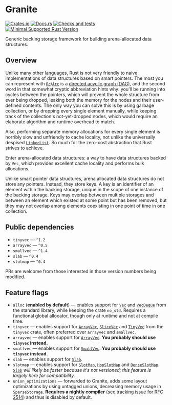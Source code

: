 # Granite
[![Crates.io](https://img.shields.io/crates/v/granite)](https://crates.io/crates/granite "Granite on Crates.io")
[![Docs.rs](https://img.shields.io/badge/documentation-docs.rs-informational)](https://docs.rs/granite "Granite on Docs.rs")
[![Checks and tests](https://github.com/kotauskas/granite.rs/workflows/Checks%20and%20tests/badge.svg)](https://github.com/kotauskas/granite.rs/actions "GitHub Actions page for Granite")
[![Minimal Supported Rust Version](https://img.shields.io/badge/msrv-1.46-orange)](https://blog.rust-lang.org/2020/08/27/Rust-1.46.0.html "Rust 1.46 release notes")

Generic backing storage framework for building arena-allocated data structures.

## Overview
Unlike many other languages, Rust is not very friendly to naive implementations of data structures based on smart pointers. The most you can represent with [`Rc`]/[`Arc`] is a [directed acyclic graph (DAG)][DAG], and the second word in that somewhat cryptic abbreviation hints why: you'll be running into cycles between the pointers, which will prevent the whole structure from ever being dropped, leaking both the memory for the nodes and their user-defined contents. The only way you can solve this is by using garbage collection, or by dropping every single element manually, while keeping track of the collection's not-yet-dropped nodes, which would require an elaborate algorithm and runtime overhead to match.

Also, performing separate memory allocations for every single element is horribly slow and unfriendly to cache locality, not unlike the universally despised [`LinkedList`]. So much for the zero-cost abstraction that Rust strives to achieve.

Enter arena-allocated data structures: a way to have data structures backed by `Vec`, which provides excellent cache locality and performs bulk allocations.

Unlike smart pointer data structures, arena allocated data structures do not store any pointers. Instead, they store keys. A key is an identifier of an element within the backing storage, unique in the scope of one instance of the backing storage. Keys may overlap between multiple storages and between an element which existed at some point but has been removed, but they may not overlap among elements coexisting in one point of time in one collection.

## Public dependencies
- `tinyvec` — `^1.2`
- `arrayvec` — `^0.5`
- `smallvec` — `^1.4`
- `slab` — `^0.4`
- `slotmap` — `^0.4`

PRs are welcome from those interested in those version numbers being modified.

## Feature flags
- `alloc` (**enabled by default**) — enables support for [`Vec`] and [`VecDeque`] from the standard library, while keeping the crate `no_std`. Requires a functional global allocator, though only at runtime and not at compile time.
- `tinyvec` — enables support for [`ArrayVec`][TinyArrayVec], [`SliceVec`] and [`TinyVec`] from the `tinyvec` crate, often preferred over `arrayvec` and `smallvec`.
- `arrayvec` — enables support for [`ArrayVec`][ArrayVec0]. **You probably should use `tinyvec` instead.**
- `smallvec` — enables support for [`SmallVec`]. **You probably should use `tinyvec` instead.**
- `slab` — enables support for [`Slab`].
- `slotmap` — enables support for [`SlotMap`], [`HopSlotMap`] and [`DenseSlotMap`]. *[`Slab`] will likely be faster because it's not versioned; this feature is largely here for compatibility.*
- `union_optimizations` — forwarded to Granite, adds some layout optimizations by using untagged unions, decreasing memory usage in `SparseStorage`. **Requires a nightly compiler** (see [tracking issue for RFC 2514]) and thus is disabled by default.

[`Vec`]: https://doc.rust-lang.org/std/vec/struct.Vec.html " "
[`VecDeque`]: https://doc.rust-lang.org/std/collections/struct.VecDeque.html " "
[`SmallVec`]: https://docs.rs/smallvec/*/smallvec/struct.SmallVec.html " "
[ArrayVec0]: https://docs.rs/arrayvec/*/arrayvec/struct.ArrayVec.html " "
[TinyArrayVec]: https://docs.rs/tinyvec/*/tinyvec/struct.ArrayVec.html " "
[`TinyVec`]: https://docs.rs/tinyvec/*/tinyvec/enum.TinyVec.html " "
[`SliceVec`]: https://docs.rs/tinyvec/*/tinyvec/struct.SliceVec.html " "
[`SlotMap`]: https://docs.rs/slotmap/*/slotmap/struct.SlotMap.html " "
[`HopSlotMap`]: https://docs.rs/slotmap/*/slotmap/hop/struct.HopSlotMap.html " "
[`DenseSlotMap`]: https://docs.rs/slotmap/*/slotmap/dense/struct.DenseSlotMap.html " "
[`Slab`]: https://docs.rs/slab/*/slab/struct.Slab.html " "
[`LinkedList`]: https://doc.rust-lang.org/std/collections/struct.LinkedList.html " "
[`Rc`]: https://doc.rust-lang.org/std/rc/struct.Rc.html " "
[`Arc`]: https://doc.rust-lang.org/std/sync/struct.Arc.html " "
[DAG]: https://en.wikipedia.org/wiki/Directed_acyclic_graph " "
[tracking issue for RFC 2514]: https://github.com/rust-lang/rust/issues/55149 " "
